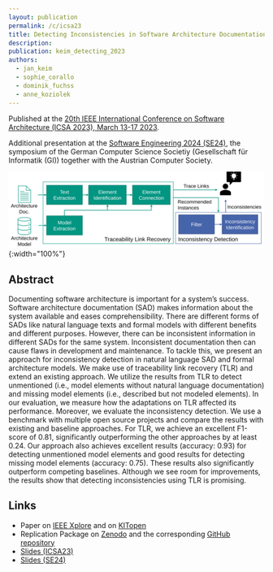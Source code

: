 ```yaml
---
layout: publication
permalink: /c/icsa23
title: Detecting Inconsistencies in Software Architecture Documentation Using Traceability Link Recovery
description:
publication: keim_detecting_2023
authors:
  - jan_keim
  - sophie_corallo
  - dominik_fuchss
  - anne_koziolek
---
```


Published at the [20th IEEE International Conference on Software Architecture (ICSA 2023), March 13-17 2023](https://icsa-conferences.org/2023/).

Additional presentation at the [Software Engineering 2024 (SE24)](https://se2024.se.jku.at/), the symposium of the German Computer Science Societiy (Gesellschaft für Informatik (GI)) together with the Austrian Computer Society.

![Approach Overview](/assets/img/approach_overview_icsa23.svg){:width="100%"}

## Abstract

Documenting software architecture is important for a system’s success. Software architecture documentation (SAD) makes information about the system available and eases comprehensibility. There are different forms of SADs like natural language texts and formal models with different benefits and different purposes. However, there can be inconsistent information in different SADs for the same system. Inconsistent documentation then can cause flaws in development and maintenance. To tackle this, we present an approach for inconsistency detection in natural language SAD and formal architecture models. We make use of traceability link recovery (TLR) and extend an existing approach. We utilize the results from TLR to detect unmentioned (i.e., model elements without natural language documentation) and missing model elements (i.e., described but not modeled elements). In our evaluation, we measure how the adaptations on TLR affected its performance. Moreover, we evaluate the inconsistency detection. We use a benchmark with multiple open source projects and compare the results with existing and baseline approaches. For TLR, we achieve an excellent F1-score of 0.81, significantly outperforming the other approaches by at least 0.24. Our approach also achieves excellent results (accuracy: 0.93) for detecting unmentioned model elements and good results for detecting missing model elements (accuracy: 0.75). These results also significantly outperform competing baselines. Although we see room for improvements, the results show that detecting inconsistencies using TLR is promising.

## Links

- Paper on [IEEE Xplore](https://doi.org/10.1109/ICSA56044.2023.00021) and on [KITopen](https://doi.org/10.5445/IR/1000158208)
- Replication Package on [Zenodo](https://doi.org/10.5281/zenodo.7555194) and the corresponding [GitHub repository](https://github.com/ArDoCo/DetectingInconsistenciesInSoftwareArchitectureDocumentationUsingTraceabilityLinkRecovery)
- [Slides (ICSA23)](/assets/pdf/presentation_23_ICSA_InconsistencyDetection.pdf)
- [Slides (SE24)](/assets/pdf/presentation_24_SE_InconsistencyDetection.pdf)
